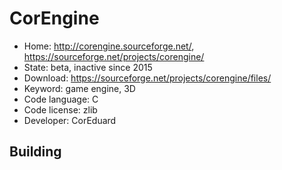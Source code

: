 # CorEngine

- Home: http://corengine.sourceforge.net/, https://sourceforge.net/projects/corengine/
- State: beta, inactive since 2015
- Download: https://sourceforge.net/projects/corengine/files/
- Keyword: game engine, 3D
- Code language: C
- Code license: zlib
- Developer: CorEduard

## Building

